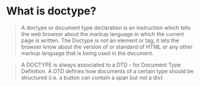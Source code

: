# What is doctype?

> A doctype or document type declaration is an instruction which tells the web browser about the markup language in which the current page is written. The Doctype is not an element or tag, it lets the browser know about the version of or standard of HTML or any other markup language that is being used in the document.

> A DOCTYPE is always associated to a DTD - for Document Type Definition.
A DTD defines how documents of a certain type should be structured (i.e. a button can contain a span but not a div)
